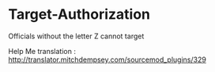 # Target-Authorization
Officials without the letter Z cannot target

Help Me translation : http://translator.mitchdempsey.com/sourcemod_plugins/329
